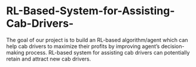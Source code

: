 # RL-Based-System-for-Assisting-Cab-Drivers-
The goal of our project is to build an RL-based algorithm/agent which can help cab drivers to maximize their profits by improving agent’s decision-making process. RL-based system for assisting cab drivers can potentially retain and attract new cab drivers.
